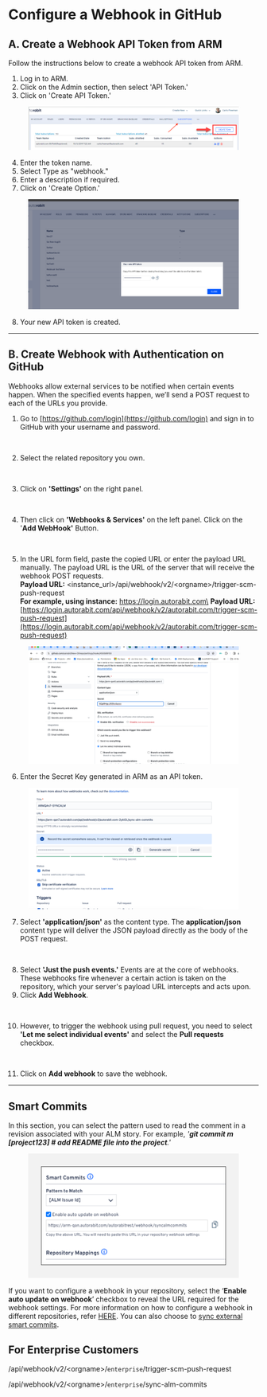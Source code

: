 # Configure a Webhook in GitHub

## A. Create a Webhook API Token from ARM

Follow the instructions below to create a webhook API token from ARM.

1. Log in to ARM.
2. Click on the Admin section, then select 'API Token.'
3. Click on 'Create API Token.'

<figure><img src="../../../../../.gitbook/assets/image (1) (1) (1) (1) (1) (1) (1) (1) (1) (1) (1) (1) (1) (1) (1) (1) (1) (1).png" alt=""><figcaption></figcaption></figure>

4. Enter the token name.
5. Select Type as "webhook."
6. Enter a description if required.
7. Click on 'Create Option.'

<figure><img src="../../../../../.gitbook/assets/image (4) (1) (1) (1) (1) (1) (1) (1) (1) (1) (1) (1).png" alt=""><figcaption></figcaption></figure>

8. Your new API token is created.

***

## B. Create Webhook with Authentication on GitHub

Webhooks allow external services to be notified when certain events happen. When the specified events happen, we’ll send a POST request to each of the URLs you provide.

1. Go to [https://github.com/login](https://github.com/login) and sign in to GitHub with your username and password.

<figure><img src="https://cdn.document360.io/8711f4e7-c040-4616-aac9-d947f87e4619/Images/Documentation/drexHowtoconfigureaWebhookinGITHUBcustom1.png" alt=""><figcaption></figcaption></figure>

2. Select the related repository you own.

<figure><img src="https://cdn.document360.io/8711f4e7-c040-4616-aac9-d947f87e4619/Images/Documentation/drexHowtoconfigureaWebhookinGITHUBcustom21.png" alt=""><figcaption></figcaption></figure>

3. Click on **'Settings'** on the right panel.

<figure><img src="https://cdn.document360.io/8711f4e7-c040-4616-aac9-d947f87e4619/Images/Documentation/drexHowtoconfigureaWebhookinGITHUBcustom31.png" alt=""><figcaption></figcaption></figure>

4. Then click on **'Webhooks & Services'** on the left panel. Click on the '**Add WebHook'** Button.

<figure><img src="https://cdn.document360.io/8711f4e7-c040-4616-aac9-d947f87e4619/Images/Documentation/drexHowtoconfigureaWebhookinGITHUBcustom41.png" alt=""><figcaption></figcaption></figure>

5. In the URL form field, paste the copied URL or enter the payload URL manually. The payload URL is the URL of the server that will receive the webhook POST requests. \
   **Payload URL:** \<instance\_url>/api/webhook/v2/\<orgname>/trigger-scm-push-request\
   **For example, using instance:** https://login.autorabit.com\
   **Payload URL:** [https://login.autorabit.com/api/webhook/v2/autorabit.com/trigger-scm-push-request](https://login.autorabit.com/api/webhook/v2/autorabit.com/trigger-scm-push-request)

<figure><img src="../../../../../.gitbook/assets/image (2) (1) (1) (1) (1) (1) (1) (1) (1) (1) (1) (1) (1) (1) (1) (1).png" alt=""><figcaption></figcaption></figure>

6. Enter the Secret Key generated in ARM as an API token.

<figure><img src="../../../../../.gitbook/assets/image (3) (1) (1) (1) (1) (1) (1) (1) (1) (1) (1) (1) (1) (1) (1).png" alt=""><figcaption></figcaption></figure>

7. Select **'application/json'** as the content type. The **application/json** content type will deliver the JSON payload directly as the body of the POST request.

<figure><img src="https://cdn.document360.io/8711f4e7-c040-4616-aac9-d947f87e4619/Images/Documentation/drexHowtoconfigureaWebhookinGITHUBcustom61.png" alt=""><figcaption></figcaption></figure>

8. Select **'Just the push events.'** Events are at the core of webhooks. These webhooks fire whenever a certain action is taken on the repository, which your server's payload URL intercepts and acts upon.
9. Click **Add Webhook**.

&#x20;

<div align="left">

<figure><img src="https://cdn.document360.io/8711f4e7-c040-4616-aac9-d947f87e4619/Images/Documentation/drexHowtoconfigureaWebhookinGITHUBcustom71.png" alt="" width="563"><figcaption></figcaption></figure>

</div>

10. However, to trigger the webhook using pull request, you need to select **'Let me select individual events'** and select the **Pull requests** checkbox.

<div align="left">

<figure><img src="https://cdn.document360.io/8711f4e7-c040-4616-aac9-d947f87e4619/Images/Documentation/drexHowtoconfigureaWebhookinGITHUBcustom81.png" alt="" width="375"><figcaption></figcaption></figure>

</div>

11. Click on **Add webhook** to save the webhook.

***

## Smart Commits

In this section, you can select the pattern used to read the comment in a revision associated with your ALM story. For example, _'**git commit m \[project123] # add README file into the project**.'_

<figure><img src="../../../../../.gitbook/assets/image (4) (1) (1) (1) (1) (1) (1) (1) (1) (1) (1) (1) (1).png" alt=""><figcaption></figcaption></figure>

If you want to configure a webhook in your repository, select the ‘**Enable auto update on webhook**’ checkbox to reveal the URL required for the webhook settings. For more information on how to configure a webhook in different repositories, refer [HERE](file://product-guides/arm/arm-features/webhooks). You can also choose to [sync external smart commits](file://product-guides/arm/arm-features/version-control/introduction-to-version-control/version-control-repositories-summary).

## For Enterprise Customers

&#x20;/api/webhook/v2/\<orgname>/`enterprise`/trigger-scm-push-request

/api/webhook/v2/\<orgname>/`enterprise`/sync-alm-commits

&#x20;
